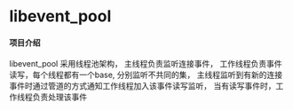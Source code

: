 # libevent_pool

#### 项目介绍
libevent_pool 采用线程池架构， 主线程负责监听连接事件， 工作线程负责事件读写，每个线程都有一个base, 
分别监听不共同的集， 主线程监听到有新的连接事件时通过管道的方式通知工作线程加入该事件读写监听，
当有读写事件时，工作线程负责处理该事件
